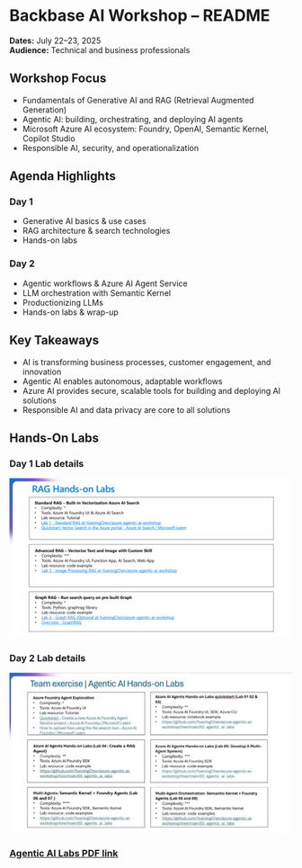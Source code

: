 # Backbase AI Workshop – README

**Dates:** July 22–23, 2025  
**Audience:** Technical and business professionals

## Workshop Focus

- Fundamentals of Generative AI and RAG (Retrieval Augmented Generation)
- Agentic AI: building, orchestrating, and deploying AI agents
- Microsoft Azure AI ecosystem: Foundry, OpenAI, Semantic Kernel, Copilot Studio
- Responsible AI, security, and operationalization

## Agenda Highlights

### Day 1

- Generative AI basics & use cases
- RAG architecture & search technologies
- Hands-on labs

### Day 2

- Agentic workflows & Azure AI Agent Service
- LLM orchestration with Semantic Kernel
- Productionizing LLMs
- Hands-on labs & wrap-up

## Key Takeaways

- AI is transforming business processes, customer engagement, and innovation
- Agentic AI enables autonomous, adaptable workflows
- Azure AI provides secure, scalable tools for building and deploying AI solutions
- Responsible AI and data privacy are core to all solutions

## Hands-On Labs

### Day 1 Lab details

![Day 1 Lab details](./images/Day1-Labs.png)

### Day 2 Lab details

![Day 2 Lab details](./images/labs.jpg)

### [Agentic AI Labs PDF link](./agentic_ai_labs.pdf)
